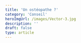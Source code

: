 ```yaml
---
title: 'Un ostéopathe ?'
category: 'Conseil'
heroImgUrl: /images/Vector-3.jpg
description: ''
draft: false
type: article
---
```

